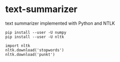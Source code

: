 # text-summarizer

text summarizer implemented with Python and NTLK


```
pip install --user -U numpy
pip install --user -U nltk

import nltk 
nltk.download('stopwords') 
nltk.download('punkt')
```